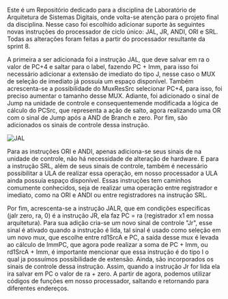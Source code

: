 Este é um Repositório dedicado para a disciplina de Laboratório de Arquitetura de Sistemas Digitais, onde volta-se atenção para o projeto final da disciplina. 
Nesse caso foi escolhido adicionar suporte às seguintes novas instruções do processador de ciclo único: JAL, JR, ANDI, ORI e SRL. Todas as alterações foram feitas a partir
do processador resultante da sprint 8.

A primeira a ser adicionada foi a instrução JAL, que deve salvar em ra o valor de PC+4 e saltar para o label, fazendo PC + Imm,
para isso foi necessário adicionar a extensão de imediato do tipo J, nesse caso o MUX de seleção de imediato já possuía
um espaço disponível. Também acrescenta-se a possibilidade do MuxResSrc selecionar PC+4, para isso, foi preciso aumentar o tamanho desse MUX.
Adiante, foi adicionado o sinal de Jump na unidade de controle e consequentemende modificada a lógica de cálculo do PCSrc, que representa a ação de salto,
agora realizando uma OR com o sinal de Jump após a AND de Branch e zero. Por fim, são adicionados os sinais de controle dessa instrução.

![JAL](https://github.com/ygordealmeida/LASD/assets/140769575/61df83b7-81ae-4946-abc9-f1cc63ed83c3)

Para as instruções ORI e ANDI, apenas adiciona-se seus sinais de na unidade de controle, não há necessidade de alteração de hardware. E para a instrução SRL, além de
seus sinais de controle, também é necessário possibilitar a ULA de realizar essa operação, em nosso processador a ULA ainda possuía espaço disponível. Essas instruções
tem caminhos comumente conhecidos, seja de realizar uma operação entre registrador e imediato, como na ORI e ANDI ou entre registradores na instrução SRL.

Por fim, acrescenta-se a instrução JALR, que em condições especificas (jalr zero, ra, 0) é a instrução JR, ela faz PC = ra (registrador x1 em nossa arquitetura).
Para sua adição cria-se um novo sinal de controle "Jr", esse sinal é ativado quando
a instrução é lida, tal sinal é usado como seleção em um novo mux, que escolhe entre rd1SrcA e PC, a saída desse mux é levada ao cálculo de ImmPC, que agora pode realizar
a soma de PC + Imm, ou  rd1SrcA + Imm, é importante mencionar que essa instrução é do tipo I o qual ja possuímos possibilidade de extensão. Ainda, são incorporados 
os sinais de controle dessa instrução.
Assim, quando a instrução Jr for lida ela ira salvar em PC o valor de ra + zero. A partir de agora, podemos utilizar códigos de funções em nosso processador, 
saltando e retornando para diferentes endereços.

